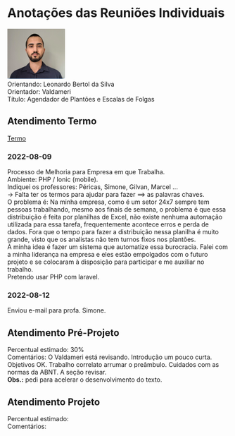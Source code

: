 # Anotações das Reuniões Individuais  

![foto](foto.png "foto")  
Orientando: Leonardo Bertol da Silva  
Orientador: Valdameri  
Título: Agendador de Plantões e Escalas de Folgas  

## Atendimento Termo  

[Termo](Termo.pdf "Termo")  

### 2022-08-09

Processo de Melhoria para Empresa em que Trabalha.  
Ambiente: PHP / Ionic (mobile).  
Indiquei os professores: Péricas, Simone, Gilvan, Marcel ...  
-> Falta ter os termos para ajudar para fazer ==> as palavras chaves.  
O problema é: Na minha empresa, como é um setor 24x7 sempre tem pessoas trabalhando, mesmo aos finais de semana, o problema é que essa distribuição é feita por planilhas de Excel, não existe nenhuma automação utilizada para essa tarefa, frequentemente acontece erros e perda de dados. Fora que o tempo para fazer a distribuição nessa planilha é muito grande, visto que os analistas não tem turnos fixos nos plantões.  
A minha idea é fazer um sistema que automatize essa burocracia. Falei com a minha liderança na empresa e eles estão empolgados com o futuro projeto e se colocaram à disposição para participar e me auxiliar no trabalho.  
Pretendo usar PHP com laravel.  

### 2022-08-12

Enviou e-mail para profa. Simone.  

## Atendimento Pré-Projeto  

Percentual estimado: 30%  
Comentários: O Valdameri está revisando. Introdução um pouco curta. Objetivos OK. Trabalho correlato arrumar o preâmbulo. Cuidados com as normas da ABNT. A seção revisar.  
**Obs.:** pedi para acelerar o desenvolvimento do texto.  

## Atendimento Projeto  

Percentual estimado:  
Comentários:  
